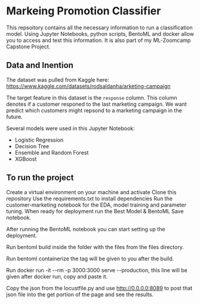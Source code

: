 # Markeing Promotion Classifier
This repsoitory contains all the necessary information to run a classification model. Using Jupyter Notebooks, python scripts, BentoML and docker allow you to access and test this information.  It is also part of my ML-Zoomcamp Capstone Project.

## Data and Inention

The dataset was pulled from Kaggle here: https://www.kaggle.com/datasets/rodsaldanha/arketing-campaign

The target feature in this dataset is the `response` column. This column denotes if a customer responed to the last marketing campaign. We want predict which customers might repsond to a marketing campaign in the future.

Several models were used in this Jupyter Notebook:

- Logistic Regression
- Decision Tree
- Ensemble and Random Forest
- XGBoost


## To run the project

Create a virtual environment on your machine and activate
Clone this repository
Use the requirements.txt to install dependencies
Run the customer-marketing notebook for the EDA, model training and parameter tuning.
When ready for deployment run the Best Model & BentoML Save notebook.

After running the BentoML notebook you can start setting up the deployment.

Run bentoml build inside the folder with the files from the files directory.

Run bentoml containerize <tag> the tag will be given to you after the build.

Run docker run -it --rm -p 3000:3000 <tag> serve --production, this line will be given after docker run, copy and paste it.

Copy the json from the locustfile.py and use http://0.0.0.0:8089 to post that json file into the get portion of the page and see the results.

